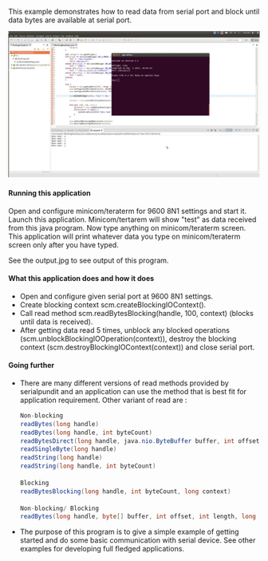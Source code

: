 This example demonstrates how to read data from serial port and block until data bytes are available 
at serial port.

!["serial communication in java"](output.jpg?raw=true "serial communication in java")

#### Running this application
   
Open and configure minicom/teraterm for 9600 8N1 settings and start it. Launch this application. 
Minicom/tertarem will show "test" as data received from this java program. Now type anything on 
minicom/teraterm screen. This application will print whatever data you type on minicom/teraterm 
screen only after you have typed.
   
See the output.jpg to see output of this program.
   
#### What this application does and how it does

- Open and configure given serial port at 9600 8N1 settings.
- Create blocking context scm.createBlockingIOContext().
- Call read method scm.readBytesBlocking(handle, 100, context) (blocks until data is received).
- After getting data read 5 times, unblock any blocked operations (scm.unblockBlockingIOOperation(context)), 
destroy the blocking context (scm.destroyBlockingIOContext(context)) and close serial port.

#### Going further
   
- There are many different versions of read methods provided by serialpundit and an application 
can use the method that is best fit for application requirement. Other variant of read are :
     ```java
     Non-blocking
     readBytes(long handle)
     readBytes(long handle, int byteCount)
     readBytesDirect(long handle, java.nio.ByteBuffer buffer, int offset, int length)
     readSingleByte(long handle)
     readString(long handle)
     readString(long handle, int byteCount)
     
     Blocking
     readBytesBlocking(long handle, int byteCount, long context)
     
     Non-blocking/ Blocking
     readBytes(long handle, byte[] buffer, int offset, int length, long context)
     ``` 
- The purpose of this program is to give a simple example of getting started and do some basic 
communication with serial device. See other examples for developing full fledged applications.
     
